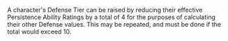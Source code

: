 A character's Defense Tier can be raised by reducing their effective Persistence Ability Ratings by a total of 4 for the purposes of calculating their other Defense values. This may be repeated, and must be done if the total would exceed 10.